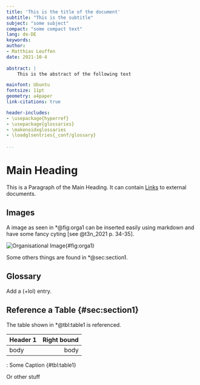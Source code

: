 ```yaml
---
title: 'This is the title of the document'
subtitle: "This is the subtitle"
subject: "some subject"
compact: "some compact text"
lang: de-DE
keywords:
author:
- Matthias Leuffen
date: 2021-10-4
  
abstract: |
    This is the abstract of the following text

mainfont: Ubuntu
fontsize: 11pt
geometry: a4paper
link-citations: true

header-includes:
- \usepackage{hyperref}
- \usepackage{glossaries}
- \makenoidxglossaries
- \loadglsentries{_conf/glossary}

...
```




# Main Heading

This is a Paragraph of the Main Heading. It can contain [Links](http://some.tld) to external
documents.

## Images

A image as seen in *@fig:orga1 can be inserted easily using markdown and have some fancy cyting [see @t3n_2021 p. 34-35].

![Organisational Image](_media/orga-eg.png){#fig:orga1}

Some others things are found in *@sec:section1.

## Glossary

Add a (+lol) entry.

## Reference a Table {#sec:section1}

The table shown in *@tbl:table1 is referenced.

| Header 1 | Right bound  |
|----------|-------------:|
| body     | body         |
: Some Caption {#tbl:table1}

Or other stuff
